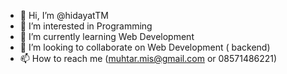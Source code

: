 - 👋 Hi, I’m @hidayatTM
- 👀 I’m interested in Programming
- 🌱 I’m currently learning Web Development
- 💞️ I’m looking to collaborate on Web Development ( backend)
- 📫 How to reach me (muhtar.mis@gmail.com or 08571486221)

<!---
hidayatTM/hidayatTM is a ✨ special ✨ repository because its `README.md` (this file) appears on your GitHub profile.
You can click the Preview link to take a look at your changes.
--->
